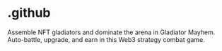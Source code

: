 # .github
Assemble NFT gladiators and dominate the arena in Gladiator Mayhem. Auto-battle, upgrade, and earn in this Web3 strategy combat game.
